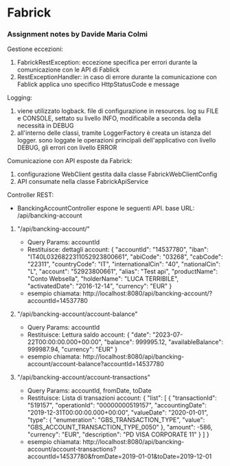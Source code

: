 # Fabrick
### Assignment notes by Davide Maria Colmi


Gestione eccezioni:
1) FabrickRestException: eccezione specifica per errori durante la comunicazione con le API di Fablick
2) RestExceptionHandler: in caso di errore durante la comunicazione con Fablick applica uno specifico HttpStatusCode e message
   

Logging:
1) viene utilizzato logback. file di configurazione in resources. log su FILE e CONSOLE, settato su livello INFO, modificabile a seconda della necessità in DEBUG
2) all'interno delle classi, tramite LoggerFactory è creata un istanza del logger. sono loggate le operazioni principali dell'applicativo con livello DEBUG, gli errori con livello ERROR
   

Comunicazione con API esposte da Fabrick:
1) configurazione WebClient gestita dalla classe FabrickWebClientConfig
2) API consumate nella classe FabrickApiService
   

Controller REST:
- BanckingAccountController espone le seguenti API. base URL: /api/bancking-account

1)	"/api/bancking-account/"
	-	Query Params: accountId
	-	Restituisce: dettagli account:
		{
		    "accountId": "14537780",
		    "iban": "IT40L0326822311052923800661",
		    "abiCode": "03268",
		    "cabCode": "22311",
		    "countryCode": "IT",
		    "internationalCin": "40",
		    "nationalCin": "L",
		    "account": "52923800661",
		    "alias": "Test api",
		    "productName": "Conto Websella",
		    "holderName": "LUCA TERRIBILE",
		    "activatedDate": "2016-12-14",
		    "currency": "EUR"
		}
	-	esempio chiamata: http://localhost:8080/api/bancking-account/?accountId=14537780

2)	"/api/bancking-account/account-balance"
	-	Query Params: accountId
	-	Restituisce: Lettura saldo account:
		{
		    "date": "2023-07-22T00:00:00.000+00:00",
		    "balance": 999995.12,
		    "availableBalance": 999987.94,
		    "currency": "EUR"
		}
	-	esempio chiamata: http://localhost:8080/api/bancking-account/account-balance?accountId=14537780

3)	"/api/bancking-account/account-transactions"
	-	Query Params: accountId, fromDate, toDate
	-	Restituisce: Lista di transazioni account:
		{
		    "list": [
		        {
		            "transactionId": "519157",
		            "operationId": "00000000519157",
		            "accountingDate": "2019-12-31T00:00:00.000+00:00",
		            "valueDate": "2020-01-01",
		            "type": {
		                "enumeration": "GBS_TRANSACTION_TYPE",
		                "value": "GBS_ACCOUNT_TRANSACTION_TYPE_0050"
		            },
		            "amount": -586,
		            "currency": "EUR",
		            "description": "PD VISA CORPORATE 11"
		        }
		    ]
		}
	-	esempio chiamata: http://localhost:8080/api/bancking-account/account-transactions?accountId=14537780&fromDate=2019-01-01&toDate=2019-12-01
	



